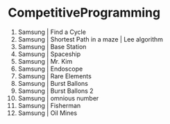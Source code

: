 # CompetitiveProgramming
1. Samsung | Find a Cycle
2. Samsung | Shortest Path in a maze | Lee algorithm
3. Samsung | Base Station
4. Samsung | Spaceship
5. Samsung | Mr. Kim
6. Samsung | Endoscope
7. Samsung | Rare Elements
8. Samsung | Burst Ballons
9. Samsung | Burst Ballons 2
10. Samsung | omnious number
11. Samsung | Fisherman
12. Samsung | Oil Mines
